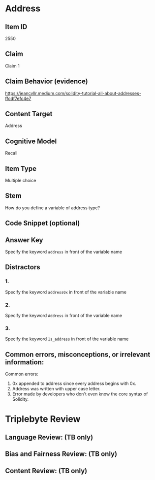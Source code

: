 # Address

## Item ID
2550

## Claim
Claim 1

## Claim Behavior (evidence)
https://jeancvllr.medium.com/solidity-tutorial-all-about-addresses-ffcdf7efc4e7

## Content Target
Address

## Cognitive Model
Recall

## Item Type
Multiple choice

## Stem
How do you define a variable of address type?

## Code Snippet (optional)

## Answer Key
Specify the keyword `address` in front of the variable name

## Distractors
### 1.
Specify the keyword `address0x` in front of the variable name

### 2.
Specify the keyword `Address` in front of the variable name

### 3.
Specify the keyword `Is_address` in front of the variable name

## Common errors, misconceptions, or irrelevant information:
Common errors:
1. 0x appended to address since every address begins with 0x.
2. Address was written with upper case letter.
3. Error made by developers who don't even know the core syntax of Solidity.

# Triplebyte Review

## Language Review: (TB only)

## Bias and Fairness Review: (TB only)

## Content Review: (TB only)
